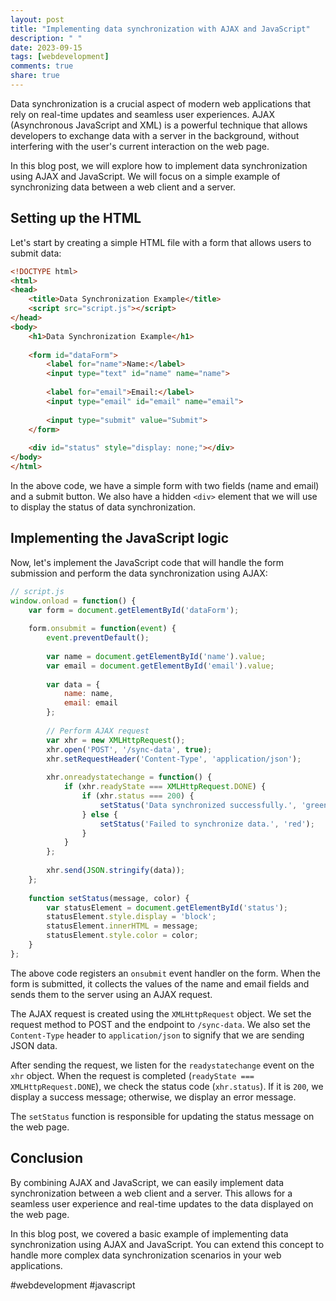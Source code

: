 ```yaml
---
layout: post
title: "Implementing data synchronization with AJAX and JavaScript"
description: " "
date: 2023-09-15
tags: [webdevelopment]
comments: true
share: true
---
```


Data synchronization is a crucial aspect of modern web applications that rely on real-time updates and seamless user experiences. AJAX (Asynchronous JavaScript and XML) is a powerful technique that allows developers to exchange data with a server in the background, without interfering with the user's current interaction on the web page.

In this blog post, we will explore how to implement data synchronization using AJAX and JavaScript. We will focus on a simple example of synchronizing data between a web client and a server.

## Setting up the HTML

Let's start by creating a simple HTML file with a form that allows users to submit data:

```html
<!DOCTYPE html>
<html>
<head>
    <title>Data Synchronization Example</title>
    <script src="script.js"></script>
</head>
<body>
    <h1>Data Synchronization Example</h1>
  
    <form id="dataForm">
        <label for="name">Name:</label>
        <input type="text" id="name" name="name">
        
        <label for="email">Email:</label>
        <input type="email" id="email" name="email">
        
        <input type="submit" value="Submit">
    </form>
  
    <div id="status" style="display: none;"></div>
</body>
</html>
```

In the above code, we have a simple form with two fields (name and email) and a submit button. We also have a hidden `<div>` element that we will use to display the status of data synchronization.

## Implementing the JavaScript logic

Now, let's implement the JavaScript code that will handle the form submission and perform the data synchronization using AJAX:

```javascript
// script.js
window.onload = function() {
    var form = document.getElementById('dataForm');
  
    form.onsubmit = function(event) {
        event.preventDefault();
      
        var name = document.getElementById('name').value;
        var email = document.getElementById('email').value;
      
        var data = {
            name: name,
            email: email
        };
      
        // Perform AJAX request
        var xhr = new XMLHttpRequest();
        xhr.open('POST', '/sync-data', true);
        xhr.setRequestHeader('Content-Type', 'application/json');
      
        xhr.onreadystatechange = function() {
            if (xhr.readyState === XMLHttpRequest.DONE) {
                if (xhr.status === 200) {
                    setStatus('Data synchronized successfully.', 'green');
                } else {
                    setStatus('Failed to synchronize data.', 'red');
                }
            }
        };
      
        xhr.send(JSON.stringify(data));
    };
  
    function setStatus(message, color) {
        var statusElement = document.getElementById('status');
        statusElement.style.display = 'block';
        statusElement.innerHTML = message;
        statusElement.style.color = color;
    }
};
```

The above code registers an `onsubmit` event handler on the form. When the form is submitted, it collects the values of the name and email fields and sends them to the server using an AJAX request.

The AJAX request is created using the `XMLHttpRequest` object. We set the request method to POST and the endpoint to `/sync-data`. We also set the `Content-Type` header to `application/json` to signify that we are sending JSON data.

After sending the request, we listen for the `readystatechange` event on the `xhr` object. When the request is completed (`readyState === XMLHttpRequest.DONE`), we check the status code (`xhr.status`). If it is `200`, we display a success message; otherwise, we display an error message.

The `setStatus` function is responsible for updating the status message on the web page.

## Conclusion

By combining AJAX and JavaScript, we can easily implement data synchronization between a web client and a server. This allows for a seamless user experience and real-time updates to the data displayed on the web page.

In this blog post, we covered a basic example of implementing data synchronization using AJAX and JavaScript. You can extend this concept to handle more complex data synchronization scenarios in your web applications.

#webdevelopment #javascript